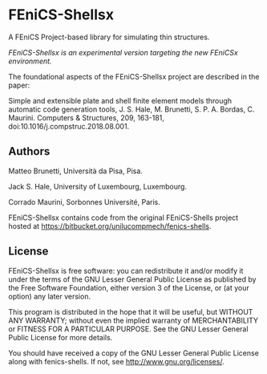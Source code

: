 # FEniCS-Shellsx

A FEniCS Project-based library for simulating thin structures.

*FEniCS-Shellsx is an experimental version targeting the new FEniCSx environment.*

The foundational aspects of the FEniCS-Shellsx project are described in the paper:

Simple and extensible plate and shell finite element models through automatic code generation tools, J. S. Hale, M. Brunetti, S. P. A. Bordas, C. Maurini. Computers & Structures, 209, 163-181, doi:10.1016/j.compstruc.2018.08.001.

## Authors

Matteo Brunetti, Università da Pisa, Pisa.

Jack S. Hale, University of Luxembourg, Luxembourg.

Corrado Maurini, Sorbonnes Université, Paris.

FEniCS-Shellsx contains code from the original FEniCS-Shells project
hosted at https://bitbucket.org/unilucompmech/fenics-shells.

## License

FEniCS-Shellsx is free software: you can redistribute it and/or
modify it under the terms of the GNU Lesser General Public License as published
by the Free Software Foundation, either version 3 of the License, or (at your
option) any later version.

This program is distributed in the hope that it will be useful, but WITHOUT ANY
WARRANTY; without even the implied warranty of MERCHANTABILITY or FITNESS FOR A
PARTICULAR PURPOSE.  See the GNU Lesser General Public License for more
details.

You should have received a copy of the GNU Lesser General Public License along
with fenics-shells.  If not, see http://www.gnu.org/licenses/.
